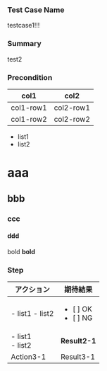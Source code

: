 ### Test Case Name
testcase1!!!

### Summary
test2

### Precondition
| col1 | col2 |
|---|---|
| col1-row1 | col2-row1 |
| col1-row2 | col2-row2 |

* list1
* list2

# aaa
## bbb
### ccc
#### ddd

bold
**bold**


### Step
| アクション | 期待結果 |
|---|---|
| - list1 - list2 | <ul><li>[ ] OK<li> [ ] NG</ul> |
| - list1<br > - list2 | **Result2-1** |
| Action3-1 | Result3-1 |

